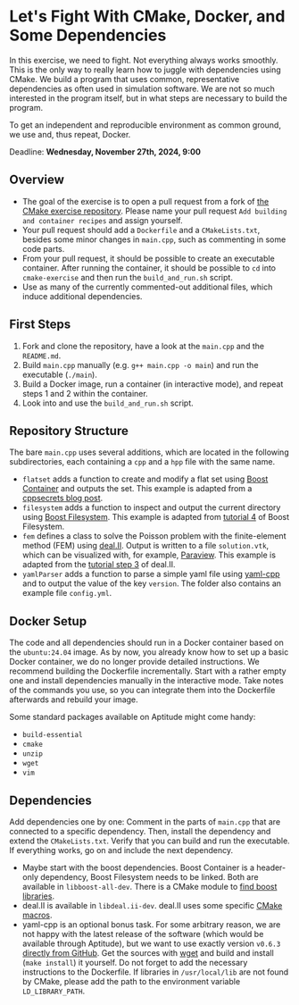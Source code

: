 # Let's Fight With CMake, Docker, and Some Dependencies

In this exercise, we need to fight. Not everything always works smoothly. This is the only way to really learn how to juggle with dependencies using CMake. We build a program that uses common, representative dependencies as often used in simulation software. We are not so much interested in the program itself, but in what steps are necessary to build the program.

To get an independent and reproducible environment as common ground, we use and, thus repeat, Docker.

Deadline: **Wednesday, November 27th, 2024, 9:00**

## Overview

- The goal of the exercise is to open a pull request from a fork of [the CMake exercise repository](https://github.com/Simulation-Software-Engineering/cmake-exercise-wt2425). Please name your pull request `Add building and container recipes` and assign yourself.
- Your pull request should add a `Dockerfile` and a `CMakeLists.txt`, besides some minor changes in `main.cpp`, such as commenting in some code parts.
- From your pull request, it should be possible to create an executable container. After running the container, it should be possible to `cd` into `cmake-exercise` and then run the `build_and_run.sh` script.
- Use as many of the currently commented-out additional files, which induce additional dependencies.

## First Steps

1. Fork and clone the repository, have a look at the `main.cpp` and the `README.md`.
2. Build `main.cpp` manually (e.g. `g++ main.cpp -o main`) and run the executable (`./main`).
3. Build a Docker image, run a container (in interactive mode), and repeat steps 1 and 2 within the container.
4. Look into and use the `build_and_run.sh` script.

## Repository Structure

The bare `main.cpp` uses several additions, which are located in the following subdirectories, each containing a `cpp` and a `hpp` file with the same name.

- `flatset` adds a function to create and modify a flat set using [Boost Container](https://www.boost.org/doc/libs/1_86_0/doc/html/container.html) and outputs the set. This example is adapted from a [cppsecrets blog post](http://cppsecrets.com/article.php?id=2834).
- `filesystem` adds a function to inspect and output the current directory using [Boost Filesystem](https://www.boost.org/doc/libs/1_86_0/libs/filesystem/doc/index.htm). This example is adapted from [tutorial 4](https://www.boost.org/doc/libs/1_86_0/libs/filesystem/example/tut4.cpp) of Boost Filesystem.
- `fem` defines a class to solve the Poisson problem with the finite-element method (FEM) using [deal.II](https://www.dealii.org/). Output is written to a file `solution.vtk`, which can be visualized with, for example, [Paraview](https://www.paraview.org/). This example is adapted from the [tutorial step 3](https://dealii.org/current/doxygen/deal.II/step_3.html) of deal.II.
- `yamlParser` adds a function to parse a simple yaml file using [yaml-cpp](https://github.com/jbeder/yaml-cpp) and to output the value of the key `version`. The folder also contains an example file `config.yml`.

## Docker Setup

The code and all dependencies should run in a Docker container based on the `ubuntu:24.04` image. As by now, you already know how to set up a basic Docker container, we do no longer provide detailed instructions. We recommend building the Dockerfile incrementally. Start with a rather empty one and install dependencies manually in the interactive mode. Take notes of the commands you use, so you can integrate them into the Dockerfile afterwards and rebuild your image.

Some standard packages available on Aptitude might come handy:

- `build-essential`
- `cmake`
- `unzip`
- `wget`
- `vim`

## Dependencies

Add dependencies one by one: Comment in the parts of `main.cpp` that are connected to a specific dependency. Then, install the dependency and extend the `CMakeLists.txt`. Verify that you can build and run the executable. If everything works, go on and include the next dependency.

- Maybe start with the boost dependencies. Boost Container is a header-only dependency, Boost Filesystem needs to be linked. Both are available in `libboost-all-dev`. There is a CMake module to [find boost libraries](https://cmake.org/cmake/help/latest/module/FindBoost.html).
- deal.II is available in `libdeal.ii-dev`. deal.II uses some specific [CMake macros](https://www.dealii.org/current/users/cmake_user.html).
- yaml-cpp is an optional bonus task. For some arbitrary reason, we are not happy with the latest release of the software (which would be available through Aptitude), but we want to use exactly version `v0.6.3` [directly from GitHub](https://github.com/jbeder/yaml-cpp/releases/tag/yaml-cpp-0.6.3). Get the sources with [wget](https://linuxize.com/post/wget-command-examples/) and build and install (`make install`) it yourself. Do not forget to add the necessary instructions to the Dockerfile. If libraries in `/usr/local/lib` are not found by CMake, please add the path to the environment variable `LD_LIBRARY_PATH`.
